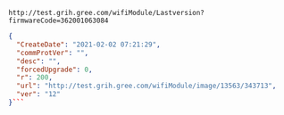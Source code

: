`http://test.grih.gree.com/wifiModule/Lastversion?firmwareCode=362001063084`

```json
{
  "CreateDate": "2021-02-02 07:21:29",
  "commProtVer": "",
  "desc": "",
  "forcedUpgrade": 0,
  "r": 200,
  "url": "http://test.grih.gree.com/wifiModule/image/13563/343713",
  "ver": "12"
}```